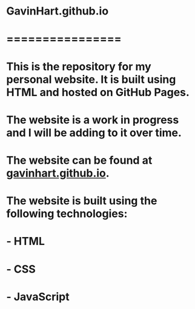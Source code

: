 # GavinHart.github.io
# ================
#
# This is the repository for my personal website. It is built using HTML and hosted on GitHub Pages.
#
# The website is a work in progress and I will be adding to it over time.
#
# The website can be found at [gavinhart.github.io](https://gavinhart.github.io).
#
# The website is built using the following technologies:
# - HTML
# - CSS
# - JavaScript

